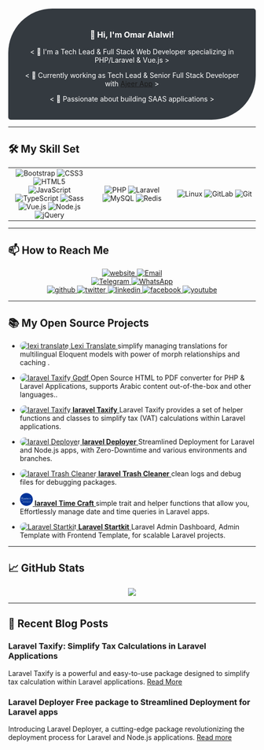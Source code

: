 <br />
<div align="center" style="background-color: #343a40; color:#ffffff; padding: 20px; border-radius: 90px 5px;">

[//]: # (<img src="https://avatars.githubusercontent.com/u/25439498?v=4" align="center" height="300" width="300" style="border-radius: 50%; margin-bottom: 10px;"/>)

### 👋 Hi, I'm Omar Alalwi!

&lt;  🌱 I'm a Tech Lead & Full Stack Web Developer specializing in PHP/Laravel & Vue.js &gt;

&lt; 🔭 Currently working as Tech Lead & Senior Full Stack Developer with [Ajeer App](https://www.iajeer.com) &gt;

&lt; 🌱 Passionate about building SAAS applications &gt;

</div>

---

## 🛠️ My Skill Set

<table>
 <tr>
    <td align="center" width="33%">
      <img src="https://profilinator.rishav.dev/skills-assets/bootstrap-plain.svg" alt="Bootstrap" height="50" />
      <img src="https://profilinator.rishav.dev/skills-assets/css3-original-wordmark.svg" alt="CSS3" height="50" />
      <img src="https://profilinator.rishav.dev/skills-assets/html5-original-wordmark.svg" alt="HTML5" height="50" />
      <img src="https://profilinator.rishav.dev/skills-assets/javascript-original.svg" alt="JavaScript" height="50" />
      <img src="https://profilinator.rishav.dev/skills-assets/typescript-original.svg" alt="TypeScript" height="50" />
      <img src="https://profilinator.rishav.dev/skills-assets/sass-original.svg" alt="Sass" height="50" />
      <img src="https://profilinator.rishav.dev/skills-assets/vuejs-original-wordmark.svg" alt="Vue.js" height="50" />
      <img src="https://profilinator.rishav.dev/skills-assets/nodejs-original-wordmark.svg" alt="Node.js" height="50" />
      <img src="https://profilinator.rishav.dev/skills-assets/jquery.png" alt="jQuery" height="50" />
    </td>
    <td align="center" width="33%">
      <img src="https://profilinator.rishav.dev/skills-assets/php-original.svg" alt="PHP" height="50" />
      <img src="https://profilinator.rishav.dev/skills-assets/laravel-plain-wordmark.svg" alt="Laravel" height="50" />
      <img src="https://profilinator.rishav.dev/skills-assets/mysql-original-wordmark.svg" alt="MySQL" height="50" />
      <img src="https://profilinator.rishav.dev/skills-assets/redis-original-wordmark.svg" alt="Redis" height="50" />
    </td>
    <td align="center" width="33%">
      <img src="https://profilinator.rishav.dev/skills-assets/linux-original.svg" alt="Linux" height="50" />
      <img src="https://profilinator.rishav.dev/skills-assets/gitlab.svg" alt="GitLab" height="50" />
      <img src="https://profilinator.rishav.dev/skills-assets/git-scm-icon.svg" alt="Git" height="50" />
    </td>
 </tr>
</table>

---

## 📫 How to Reach Me

<div align="center">
 <a href="https://omaralalwi.info" target="_blank">
    <img src="https://img.shields.io/badge/website-omaralalwi.info-blue?style=for-the-badge&logo=html5&logoColor=white" alt="website" />
 </a>
 <a href="mailto:omaralwi2010@gmail.com" target="_blank">
    <img src="https://img.shields.io/badge/email-omaralwi2010@gmail.com-blue?style=for-the-badge&logo=gmail&logoColor=white" alt="Email" />
 </a>
<br />
 <a href="https://t.me/Omaralalwi" target="_blank">
    <img src="https://img.shields.io/badge/Telegram-Omaralalwi-blue?style=for-the-badge&logo=telegram&logoColor=white" alt="Telegram" />
 </a>
 <a href="https://wa.me/00967770902927" target="_blank">
    <img src="https://img.shields.io/badge/WhatsApp-00967770902927-green?style=for-the-badge&logo=whatsapp&logoColor=white" alt="WhatsApp" />
 </a>
<br />
 <a href="https://github.com/omaralalwi" target="_blank">
    <img src="https://img.shields.io/badge/github-%2324292e.svg?&style=for-the-badge&logo=github&logoColor=white" alt="github" />
 </a>
 <a href="https://twitter.com/omaralalwi2013" target="_blank">
    <img src="https://img.shields.io/badge/twitter-%2300acee.svg?&style=for-the-badge&logo=twitter&logoColor=white" alt="twitter" />
 </a>
 <a href="https://linkedin.com/in/omaralalwi" target="_blank">
    <img src="https://img.shields.io/badge/linkedin-%231E77B5.svg?&style=for-the-badge&logo=linkedin&logoColor=white" alt="linkedin" />
 </a>
 <a href="https://www.facebook.com/omar.alalwi.52" target="_blank">
    <img src="https://img.shields.io/badge/facebook-%232E87FB.svg?&style=for-the-badge&logo=facebook&logoColor=white" alt="facebook" />
 </a>
 <a href="https://www.youtube.com/user/OmarAlalwi" target="_blank">
    <img src="https://img.shields.io/badge/youtube-%23EE4831.svg?&style=for-the-badge&logo=youtube&logoColor=white" alt="youtube" />
 </a>
</div>

---

## 📚 My Open Source Projects

- <a href="https://github.com/omaralalwi/lexi-translate"><img src="https://raw.githubusercontent.com/omaralalwi/lexi-translate/master/public/images/lexi-translate-banner.jpg" width="26" height="26" style="border-radius:13px;" alt="lexi translate" /> Lexi Translate </a> simplify managing translations for multilingual Eloquent models with power of morph relationships and caching .
  
- <a href="https://github.com/omaralalwi/Gpdf"><img src="https://raw.githubusercontent.com/omaralalwi/Gpdf/master/public/images/gpdf-banner-bg.jpg" width="26" height="26" style="border-radius:13px;" alt="laravel Taxify" /> Gpdf </a> Open Source HTML to PDF converter for PHP & Laravel Applications, supports Arabic content out-of-the-box and other languages..

- <a href="https://github.com/omaralalwi/laravel-taxify"><img src="https://raw.githubusercontent.com/omaralalwi/laravel-taxify/master/public/images/taxify.jpg" width="26" height="26" style="border-radius:13px;" alt="laravel Taxify" /> **laravel Taxify** </a> Laravel Taxify provides a set of helper functions and classes to simplify tax (VAT) calculations within Laravel applications.

- <a href="https://github.com/omaralalwi/laravel-deployer"><img src="https://raw.githubusercontent.com/omaralalwi/laravel-deployer/master/public/images/deployer.jpg" width="26" height="26" style="border-radius:13px;" alt="laravel Deployer" /> **laravel Deployer** </a> Streamlined Deployment for Laravel and Node.js apps, with Zero-Downtime and various environments and branches.

- <a href="https://github.com/omaralalwi/laravel-trash-cleaner"><img src="https://raw.githubusercontent.com/omaralalwi/laravel-trash-cleaner/master/public/images/laravel-trash-cleaner.jpg" width="26" height="26" style="border-radius:13px;" alt="laravel Trash Cleaner" /> **laravel Trash Cleaner** </a>clean logs and debug files for debugging packages.

- <a href="https://github.com/omaralalwi/laravel-time-craft"><img src="https://raw.githubusercontent.com/omaralalwi/laravel-time-craft/master/public/images/laravel-time-craft.jpg" width="26" height="26" style="border-radius:13px;" alt="laravel Trash Cleaner" /> **laravel Time Craft** </a>simple trait and helper functions that allow you, Effortlessly manage date and time queries in Laravel apps.

- <a href="https://github.com/omaralalwi/laravel-startkit"><img src="https://raw.githubusercontent.com/omaralalwi/laravel-startkit/master/public/screenshots/backend-rtl.png" width="26" height="26" style="border-radius:13px;" alt="Laravel Startkit" /> **Laravel Startkit** </a>  Laravel Admin Dashboard, Admin Template with Frontend Template, for scalable Laravel projects.

---

## 📈 GitHub Stats

<div align="center">
 <img src="https://github-readme-stats.vercel.app/api?username=omaralalwi&show_icons=true&count_private=true&hide_border=true" align="center" />
</div>

---

## 📝 Recent Blog Posts

### Laravel Taxify: Simplify Tax Calculations in Laravel Applications
Laravel Taxify is a powerful and easy-to-use package designed to simplify tax calculation within Laravel applications. [Read More](https://digitalwiki.info/posts/taxify-package)

### Laravel Deployer Free package to Streamlined Deployment for Laravel apps
Introducing Laravel Deployer, a cutting-edge package revolutionizing the deployment process for Laravel and Node.js applications. [Read more](https://digitalwiki.info/posts/laravel-deployer)
